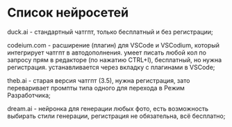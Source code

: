 # Список нейросетей

duck.ai - стандартный чатгпт, только бесплатный и без регистрации;

codeium.com - расширение (плагин) для VSCode и VSCodium, который интегрирует чатгпт в автодополнения. умеет писать любой кол по запросу прям в редакторе (по нажатию CTRL+I), бесплатный, но нужна регистрация. устанавливается через вкладку с плагинами в VSCode;

theb.ai - старая версия чатгпт (3.5), нужна регистрация, зато переваривает промпты типа одного для перехода в Режим Разработчика;

dream.ai - нейронка для генерации любых фото, есть возможность выбирать стили генерации, регистрация не обязательна, всё бесплатно;


